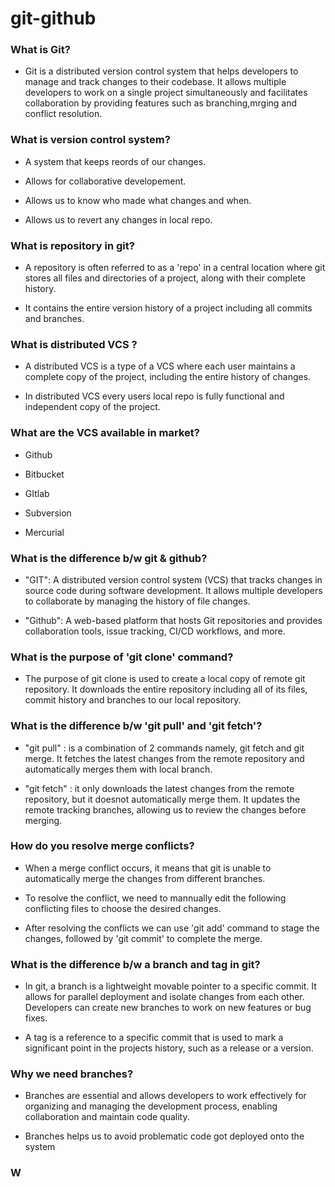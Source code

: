 # git-github

### What is Git?

* Git is a distributed version control system that helps developers to manage and track changes to their codebase. It allows multiple developers to work on a single project simultaneously and facilitates collaboration by providing features such as branching,mrging and conflict resolution.

### What is version control system?

* A system that keeps reords of our changes.

* Allows for collaborative developement.

* Allows us to know who made what changes and when.

* Allows us to revert any changes in local repo.

### What is repository in git?

* A repository is often referred to as a 'repo' in a central location where git stores all files and directories of a project, along with their complete history.

* It contains the entire version history of a project including all commits and branches.

### What is distributed VCS ?

* A distributed VCS is a type of a VCS where each user maintains a complete copy of the project, including the entire history of changes.

* In distributed VCS every users local repo is fully functional and independent copy of the project.

### What are the VCS available in market?

* Github

* Bitbucket

* GItlab

* Subversion

* Mercurial

### What is the difference b/w git & github?

* "GIT": A distributed version control system (VCS) that tracks changes in source code during software development. It allows multiple developers to collaborate by managing the history of file changes.

* "Github": A web-based platform that hosts Git repositories and provides collaboration tools, issue tracking, CI/CD workflows, and more.

### What is the purpose of 'git clone' command?

* The purpose of git clone is used to create a local copy of remote git repository. It downloads the entire repository including all of its files, commit history and branches to our local repository.

### What is the difference b/w 'git pull' and 'git fetch'?

* "git pull" : is a combination of 2 commands namely, git fetch and git merge. It fetches the latest changes from the remote repository and automatically merges them with local branch.

* "git fetch" : it only downloads the latest changes from the remote repository, but it doesnot automatically merge them. It updates the remote tracking branches, allowing us to review the changes before merging.

### How do you resolve merge conflicts?

* When a merge conflict occurs, it means that git is unable to automatically merge the changes from different branches.

* To resolve the conflict, we need to mannually edit the following conflicting files to choose the desired changes.

* After resolving the conflicts we can use 'git add' command to stage the changes, followed by 'git commit' to complete the merge.

### What is the difference b/w a branch and tag in git?

* In git, a branch is a lightweight movable pointer to a specific commit. It allows for parallel deployment and isolate changes from each other. Developers can create new branches to work on new features or bug fixes.

* A tag is a reference to a specific commit that is used to mark a significant point in the projects history, such as a release or a version.

### Why we need branches?

* Branches are essential and allows developers to work effectively for organizing and managing the development process, enabling collaboration and maintain code quality.

* Branches helps us to avoid problematic code got deployed onto the system

### W

  
